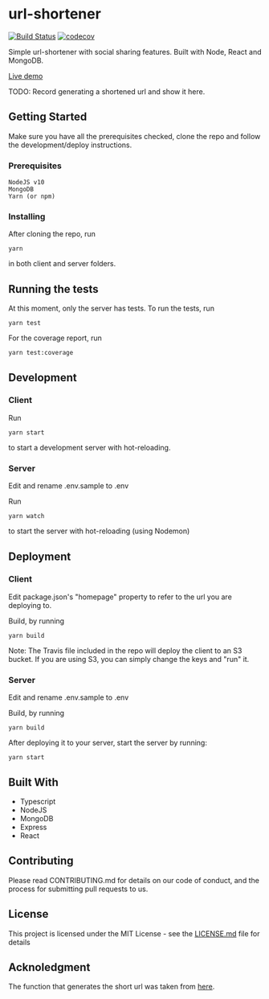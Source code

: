 # url-shortener

[![Build Status](https://travis-ci.org/nip10/url-shortener.svg?branch=master)](https://travis-ci.org/nip10/url-shortener)
[![codecov](https://codecov.io/gh/nip10/url-shortener/branch/master/graph/badge.svg)](https://codecov.io/gh/nip10/url-shortener)

Simple url-shortener with social sharing features. Built with Node, React and MongoDB.

[Live demo](https://sh.diogocardoso.dev)

TODO: Record generating a shortened url and show it here.

## Getting Started

Make sure you have all the prerequisites checked, clone the repo and follow the development/deploy instructions.

### Prerequisites

```
NodeJS v10
MongoDB
Yarn (or npm)
```

### Installing

After cloning the repo, run

```
yarn
```

in both client and server folders.

## Running the tests

At this moment, only the server has tests. To run the tests, run

```
yarn test
```

For the coverage report, run

```
yarn test:coverage
```

## Development

### Client

Run

```
yarn start
```

to start a development server with hot-reloading.

### Server

Edit and rename .env.sample to .env

Run

```
yarn watch
```

to start the server with hot-reloading (using Nodemon)

## Deployment

### Client

Edit package.json's "homepage" property to refer to the url you are deploying to.

Build, by running

```
yarn build
```

Note: The Travis file included in the repo will deploy the client to an S3 bucket. If you are using S3, you can simply change the keys and "run" it.

### Server

Edit and rename .env.sample to .env

Build, by running

```
yarn build
```

After deploying it to your server, start the server by running:

```
yarn start
```

## Built With

- Typescript
- NodeJS
- MongoDB
- Express
- React

## Contributing

Please read CONTRIBUTING.md for details on our code of conduct, and the process for submitting pull requests to us.

## License

This project is licensed under the MIT License - see the [LICENSE.md](LICENSE.md) file for details

## Acknoledgment

The function that generates the short url was taken from [here](https://github.com/delight-im/ShortURL/blob/master/JavaScript/ShortURL.js).
